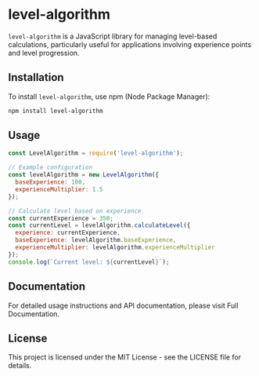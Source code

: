 # level-algorithm

`level-algorithm` is a JavaScript library for managing level-based calculations, particularly useful for applications involving experience points and level progression.

## Installation

To install `level-algorithm`, use npm (Node Package Manager):

```bash
npm install level-algorithm
```

## Usage

```javascript
const LevelAlgorithm = require('level-algorithm');

// Example configuration
const levelAlgorithm = new LevelAlgorithm({
  baseExperience: 100,
  experienceMultiplier: 1.5
});

// Calculate level based on experience
const currentExperience = 350;
const currentLevel = levelAlgorithm.calculateLevel({
  experience: currentExperience,
  baseExperience: levelAlgorithm.baseExperience,
  experienceMultiplier: levelAlgorithm.experienceMultiplier
});
console.log(`Current level: ${currentLevel}`);
```

## Documentation

For detailed usage instructions and API documentation, please visit Full Documentation.

## License

This project is licensed under the MIT License - see the LICENSE file for details.

